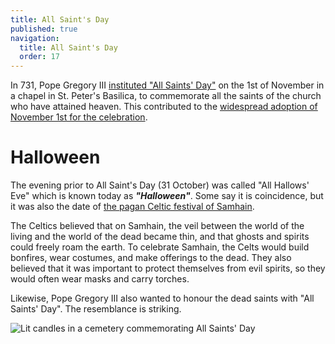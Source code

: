 ```yaml
---
title: All Saint's Day
published: true
navigation:
  title: All Saint's Day
  order: 17
---
```


In 731, Pope Gregory III [instituted "All Saints' Day"](https://www.britannica.com/topic/All-Saints-Day) on the 1st of November in a chapel in St. Peter's Basilica, to commemorate all the saints of the church who have attained heaven. This contributed to the [widespread adoption of November 1st for the celebration](https://www.christianity.com/church/church-history/all-saints-day-november-1.html).

# Halloween

 The evening prior to All Saint's Day (31 October) was called "All Hallows' Eve" which is known today as ***"Halloween"***. Some say it is coincidence, but it was also the date of [the pagan Celtic festival of Samhain](04.kingdom/05.church/01.history/article.md). 
 
 The Celtics believed that on Samhain, the veil between the world of the living and the world of the dead became thin, and that ghosts and spirits could freely roam the earth. To celebrate Samhain, the Celts would build bonfires, wear costumes, and make offerings to the dead. They also believed that it was important to protect themselves from evil spirits, so they would often wear masks and carry torches. 
 
 Likewise, Pope Gregory III also wanted to honour the dead saints with "All Saints' Day". The resemblance is striking.

![Lit candles in a cemetery commemorating All Saints' Day](all_saints.jpg)
